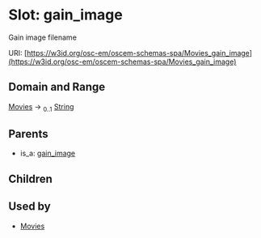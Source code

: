 
# Slot: gain_image

Gain image filename

URI: [https://w3id.org/osc-em/oscem-schemas-spa/Movies_gain_image](https://w3id.org/osc-em/oscem-schemas-spa/Movies_gain_image)


## Domain and Range

[Movies](Movies.md) &#8594;  <sub>0..1</sub> [String](types/String.md)

## Parents

 *  is_a: [gain_image](gain_image.md)

## Children


## Used by

 * [Movies](Movies.md)
